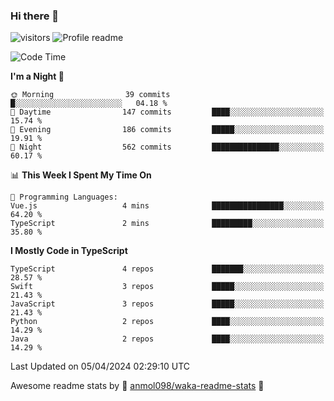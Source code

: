 ### Hi there 👋  
![visitors](https://visitor-badge.laobi.icu/badge?page_id=leverglowh) ![Profile readme](https://github.com/leverglowh/leverglowh/workflows/Profile%20readme/badge.svg?branch=master)

<!--START_SECTION:waka-->
![Code Time](http://img.shields.io/badge/Code%20Time-2%2C665%20hrs%2051%20mins-blue)

**I'm a Night 🦉** 

```text
🌞 Morning                39 commits          █░░░░░░░░░░░░░░░░░░░░░░░░   04.18 % 
🌆 Daytime                147 commits         ████░░░░░░░░░░░░░░░░░░░░░   15.74 % 
🌃 Evening                186 commits         █████░░░░░░░░░░░░░░░░░░░░   19.91 % 
🌙 Night                  562 commits         ███████████████░░░░░░░░░░   60.17 % 
```


📊 **This Week I Spent My Time On** 

```text
💬 Programming Languages: 
Vue.js                   4 mins              ████████████████░░░░░░░░░   64.20 % 
TypeScript               2 mins              █████████░░░░░░░░░░░░░░░░   35.80 % 
```

**I Mostly Code in TypeScript** 

```text
TypeScript               4 repos             ███████░░░░░░░░░░░░░░░░░░   28.57 % 
Swift                    3 repos             █████░░░░░░░░░░░░░░░░░░░░   21.43 % 
JavaScript               3 repos             █████░░░░░░░░░░░░░░░░░░░░   21.43 % 
Python                   2 repos             ████░░░░░░░░░░░░░░░░░░░░░   14.29 % 
Java                     2 repos             ████░░░░░░░░░░░░░░░░░░░░░   14.29 % 
```




 Last Updated on 05/04/2024 02:29:10 UTC
<!--END_SECTION:waka-->


Awesome readme stats by :star2: [anmol098/waka-readme-stats](https://github.com/anmol098/waka-readme-stats) :star2:
